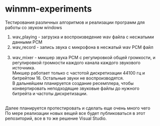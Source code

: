 # winmm-experiments
Тестирования различных алгоритмов и реализации программ для работы со звуком windows</br>
1. wav_playing - загрузка и воспроизведение wav файла с несжатыми данными PCM</br>
2. wav_record - запись звука с микрофона в несжатый wav PCM файл</br></br>
3. wav_mixer - микшер звука PCM с регулировкой общей громкости, и регулировкой громкости каждого канала каждого звукового источника.</br>
Микшер работает только с частотой дискретизации 44100 гц и битрейтом 16. Остальные звуки не воспроизводятся.</br>
В дальнейшем планируется создание ресемплера, чтобы конвертировать неподходящие звуковые файлы до нужного битрейта и частоты дискретизации.</br></br>

Далее планируется протестировать и сделать еще очень много чего</br>
По мере реализации новых вещей все будет публиковаться в этот репозиторий, все в то же решение Visual Studio.</br>
